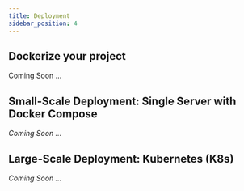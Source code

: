 ```yaml
---
title: Deployment
sidebar_position: 4
---
```



## Dockerize your project


Coming Soon ...

## Small-Scale Deployment: Single Server with Docker Compose

*Coming Soon ...*

## Large-Scale Deployment: Kubernetes (K8s)

*Coming Soon ...*
